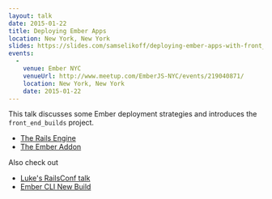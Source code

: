 ```yaml
---
layout: talk
date: 2015-01-22
title: Deploying Ember Apps
location: New York, New York
slides: https://slides.com/samselikoff/deploying-ember-apps-with-front_end_builds
events:
  - 
    venue: Ember NYC
    venueUrl: http://www.meetup.com/EmberJS-NYC/events/219040871/
    location: New York, New York
    date: 2015-01-22
---
```


This talk discusses some Ember deployment strategies and introduces the `front_end_builds` project.

- [The Rails Engine](https://github.com/tedconf/front_end_builds)
- [The Ember Addon](https://github.com/tedconf/ember-cli-front-end-builds)

Also check out

- [Luke's RailsConf talk](http://www.confreaks.com/videos/3324-railsconf-lightning-fast-deployment-of-your-rails-backed-javascript-app)
- [Ember CLI New Build](https://github.com/tedconf/ember-cli-new-build)

